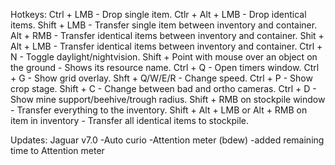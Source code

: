 ﻿Hotkeys:
Ctrl + LMB - Drop single item.
Ctlr + Alt + LMB - Drop identical items.
Shift + LMB - Transfer single item between inventory and container.
Alt + RMB - Transfer identical items between inventory and container.
Shit + Alt + LMB - Transfer identical items between inventory and container.
Ctrl + N - Toggle daylight/nightvision.
Shift + Point with mouse over an object on the ground - Shows its resource name.
Ctrl + Q - Open timers window.
Ctrl + G - Show grid overlay.
Shft + Q/W/E/R - Change speed.
Ctrl + P - Show crop stage.
Shift + C - Change between bad and ortho cameras.
Ctrl + D - Show mine support/beehive/trough radius.
Shift + RMB on stockpile window - Transfer everything to the inventory.
Shift + Alt + LMB or Alt + RMB on item in inventory - Transfer all identical items to stockpile.

Updates:
Jaguar v7.0
-Auto curio
-Attention meter (bdew)
-added remaining time to Attention meter